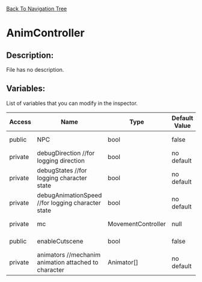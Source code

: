 [Back To Navigation Tree](https://wesleywh.github.io/GameDevRepo/docs/navigation.html)
# AnimController

## Description:
File has no description.

## Variables:
List of variables that you can modify in the inspector.

|Access|Name|Type|Default Value|Description|
|---|---|---|---|---|
|public|NPC|bool|false|No description.|
|private|debugDirection					//for logging direction|bool|no default|No description.|
|private|debugStates						//for logging character state|bool|no default|No description.|
|private|debugAnimationSpeed				//for logging character state|bool|no default|No description.|
|private|mc|MovementController|null|No description.|
|public|enableCutscene|bool|false|No description.|
|private|animators										//mechanim animation attached to character|Animator[]|no default|No description.|
